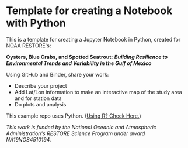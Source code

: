 # Template for creating a Notebook with Python 

This is a template for creating a Jupyter Notebook in Python, created for NOAA RESTORE's:

**Oysters, Blue Crabs, and Spotted Seatrout:** ***Building Resilience to Environmental Trends and Variability in the Gulf of Mexico***

Using GitHub and Binder, share your work:
- Describe your project
- Add Lat/Lon information to make an interactive map of the study area and for station data
- Do plots and analysis

This example repo uses Python.  ([Using R? Check Here.](https://github.com/OyBcSt/project-template-r))



*This work is funded by the National Oceanic and Atmospheric Administration's RESTORE Science Program under award NA19NOS4510194.*


